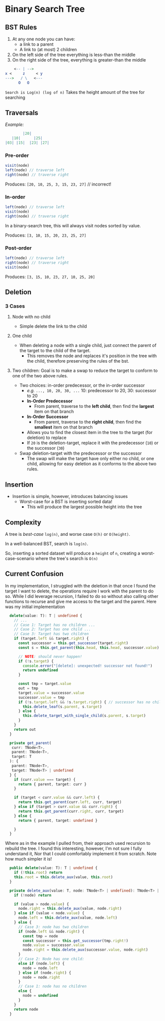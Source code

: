 # Binary Search Tree

## <a name="bst-rules"></a> BST Rules

  1. At any one node you can have:
      - a link to a parent
      - A link to (at most) 2 children
  2. On the left side of the tree everything is less-than the middle
  3. On the right side of the tree, everything is greater-than the middle

```mathematica
    <-- | -->
x <     z     < y
--->   / \   <---
      O   O

```

`Search is Log(n) (log of n)`
Takes the height amount of the tree for searching

## Traversals

*Example:*

```mathematica
        |20|
   |10|      |25|
|03| |15|  |23| |27|
```

### Pre-order

```typescript
visit(node)
left(node) // traverse left
right(node) // traverse right
```

Produces: `[20, 10, 25, 3, 15, 23, 27]` // incorrect!

### In-order

```typescript
left(node) // traverse left
visit(node)
right(node) // traverse right
```

In a binary-search tree, this will always visit nodes sorted by value.

Produces: `[3, 10, 15, 20, 23, 25, 27]`

### Post-order

```typescript
left(node) // traverse left
right(node) // traverse right
visit(node)
```

Produces: `[3, 15, 10, 23, 27, 10, 25, 20]`

## Deletion

### 3 Cases

1. Node with no child
    - Simple delete the link to the child

2. One child
    - When deleting a node with a single child,
    just connect the parent of the target to the child of the target.
      - This removes the node and replaces it's position in the tree with the child,
      therefore preserving the rules of the bst.
3. Two children: Goal is to make a swap
to reduce the target to conform to one of the two above rules.
    - Two choices: in-order predecessor, or the in-order successor
      - *e.g.* `..., 10, 20, 30, ...` 10: predecessor to 20, 30: successor to 20
      - **In-Order Predecessor**
        - From parent, traverse to the **left child**,
        then find the **largest** item on that branch
      - **In-Order Successor**
        - From parent, traverse to the **right child**,
        then find the **smallest** item on that branch
      - Allows you to find the closest item
      in the tree to the target (for deletion) to replace
      - If `20` is the deletion-target,
      replace it with the predecessor (`10`) or the successor (`30`)
    - Swap deletion-target with the predecessor or the successor
      - The swap will make the target have only either no child,
      or one child, allowing for easy deletion as it conforms to the above two rules.

## Insertion

- Insertion is simple, however, introduces balancing issues
  - Worst-case for a BST is inserting sorted data!
    - This will produce the largest possible height into the tree

## Complexity

A tree is *best-case* `log(n)`, and worse case `O(h)` or `O(height)`.

In a well-balanced BST, search is `log(n)`.

So, inserting a sorted dataset will produce a `height` of `n`,
creating a worst-case-scenario where the tree's search is `O(n)`

## Current Confusion

In my implementation, I struggled with the deletion in that once I found the target I want to delete, the operations require I work with the parent to do so.
While I did leverage recursion, I failed to do so without also calling other functions to recurse and give me access to the target and the parent.
Here was my initial implementation

```typescript
  delete(value: T): T | undefined {
    // ...
    // Case 1: Target has no children ... 
    // Case 2: Target has one child ...
    // Case 3: Target has two children
    if (target.left && target.right) {
      const successor = this.get_successor(target.right)
      const s = this.get_parent(this.head, this.head, successor.value)

      // NOTE: should never happen!
      if (!s.target) {
        console.error("[delete]: unexpected! successor not found!")
        return undefined
      }

      const tmp = target.value
      out = tmp
      target.value = successor.value
      successor.value = tmp
      if (!s.target.left && !s.target.right) { // successor has no children
        this.delete_leaf(s.parent, s.target)
      } else {
        this.delete_target_with_single_child(s.parent, s.target)
      }
    }
    return out
  }

  private get_parent(
   curr: TNode<T>, 
   parent: TNode<T>, 
   target: T
  ): { 
   parent: TNode<T>, 
   target: TNode<T> | undefined 
  } {
    if (curr.value === target) {
      return { parent, target: curr }
    }

    if (target < curr.value && curr.left) {
      return this.get_parent(curr.left, curr, target)
    } else if (target > curr.value && curr.right) {
      return this.get_parent(curr.right, curr, target)
    } else {
      return { parent, target: undefined }

    }
  }
```

Where as in the example I pulled from, their approach used recursion to rebuild the tree.
I found this interesting, however, I'm not sure I fully understand it,
Nor that I could comfortably implement it from scratch.
Note how much simpler it is!

```typescript
  public delete(value: T): T | undefined {
    if (!this.root) return
    this.root = this.delete_aux(value, this.root)
  }

  private delete_aux(value: T, node: TNode<T> | undefined): TNode<T> | undefined {
    if (!node) return

    if (value > node.value) {
      node.right = this.delete_aux(value, node.right)
    } else if (value < node.value) {
      node.left = this.delete_aux(value, node.left)
    } else {
      // Case 3: node has two children
      if (node.left && node.right) {
        const tmp = node
        const successor = this.get_successor(tmp.right!)
        node.value = successor.value
        node.right = this.delete_aux(successor.value, node.right)
      }
      // Case 2: Node has one child:
      else if (node.left) {
        node = node.left
      } else if (node.right) {
        node = node.right
      }
      // Case 1: node has no children
      else {
        node = undefined
      }
    }
    return node
  }
```
